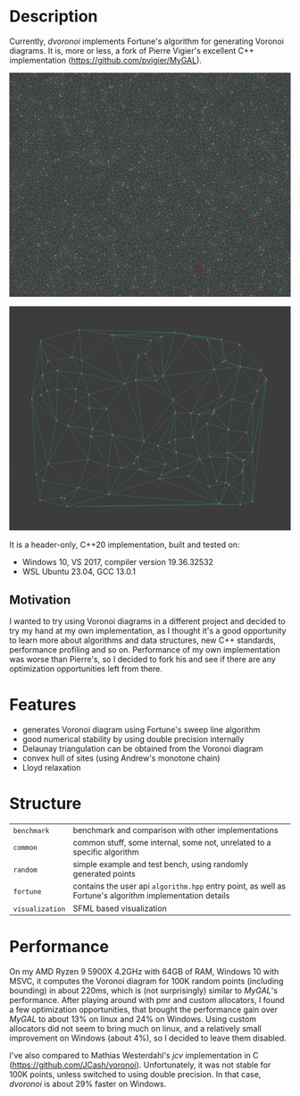 # Description
Currently, *dvoronoi* implements Fortune's algorithm for generating Voronoi diagrams. It is, more or less, a fork of Pierre Vigier's excellent C++ implementation (https://github.com/pvigier/MyGAL).

![dvoronoi example](./images/dvoronoi_20230712_01.png)

![delaunay example](./images/delaunay_20230723_01.png)

It is a header-only, C++20 implementation, built and tested on:
- Windows 10, VS 2017, compiler version 19.36.32532
- WSL Ubuntu 23.04, GCC 13.0.1

## Motivation
I wanted to try using Voronoi diagrams in a different project and decided to try my hand at my own implementation, as I thought it's a good opportunity to learn more about algorithms and data structures, new C++ standards, performance profiling and so on.
Performance of my own implementation was worse than Pierre's, so I decided to fork his and see if there are any optimization opportunities left from there.

# Features
- generates Voronoi diagram using Fortune's sweep line algorithm
- good numerical stability by using double precision internally
- Delaunay triangulation can be obtained from the Voronoi diagram
- convex hull of sites (using Andrew's monotone chain)
- Lloyd relaxation

# Structure
|                 |                                                                                                          |
|-----------------|----------------------------------------------------------------------------------------------------------|
| `benchmark`     | benchmark and comparison with other implementations                                                      |
| `common`        | common stuff, some internal, some not, unrelated to a specific algorithm                                 |
| `random`        | simple example and test bench, using randomly generated points                                           |
| `fortune`       | contains the user api `algorithm.hpp` entry point, as well as Fortune's algorithm implementation details |
| `visualization` | SFML based visualization                                                                                 |
 
# Performance
On my AMD Ryzen 9 5900X 4.2GHz with 64GB of RAM, Windows 10 with MSVC, it computes the Voronoi diagram for 100K random points (including bounding) in about 220ms, which is (not surprisingly) similar to *MyGAL*'s performance.
After playing around with pmr and custom allocators, I found a few optimization opportunities, that brought the performance gain over *MyGAL* to about 13% on linux and 24% on Windows. Using custom allocators did not seem to bring much on linux, and a relatively small improvement on Windows (about 4%), so I decided to leave them disabled.

I've also compared to Mathias Westerdahl's *jcv* implementation in C (https://github.com/JCash/voronoi). Unfortunately, it was not stable for 100K points, unless switched to using double precision. In that case, *dvoronoi* is about 29% faster on Windows.  
